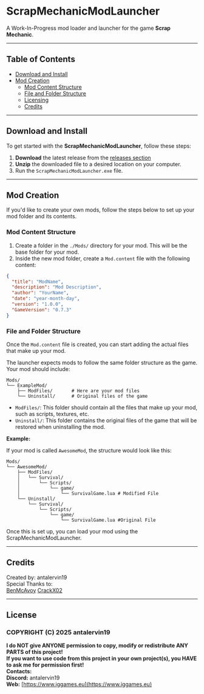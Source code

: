 # ScrapMechanicModLauncher

A Work-In-Progress mod loader and launcher for the game **Scrap Mechanic**.

---

## Table of Contents

- [Download and Install](#download-and-install)
- [Mod Creation](#mod-creation)
  - [Mod Content Structure](#mod-content-structure)
  - [File and Folder Structure](#file-and-folder-structure)
  - [Licensing](#license)
  - [Credits](#credits)

---

## Download and Install

To get started with the **ScrapMechanicModLauncher**, follow these steps:

1. **Download** the latest release from the [releases section](https://github.com/antalervin19/ScrapMechanicModLauncher/releases)
2. **Unzip** the downloaded file to a desired location on your computer.
3. Run the `ScrapMechanicModLauncher.exe` file.

---

## Mod Creation

If you'd like to create your own mods, follow the steps below to set up your mod folder and its contents.

### Mod Content Structure

1. Create a folder in the `./Mods/` directory for your mod. This will be the base folder for your mod.
2. Inside the new mod folder, create a `Mod.content` file with the following content:

```json
{
  "title": "ModName",
  "description": "Mod Description",
  "author": "YourName",
  "date": "year-month-day",
  "version": "1.0.0",
  "GameVersion": "0.7.3"
}
```

### File and Folder Structure

Once the `Mod.content` file is created, you can start adding the actual files that make up your mod.

The launcher expects mods to follow the same folder structure as the game. Your mod should include:

```plaintext
Mods/
└── ExampleMod/
    ├── ModFiles/       # Here are your mod files
    └── Uninstall/      # Original files of the game
```

- `ModFiles/`: This folder should contain all the files that make up your mod, such as scripts, textures, etc.
- `Uninstall/`: This folder contains the original files of the game that will be restored when uninstalling the mod.

**Example:**

If your mod is called `AwesomeMod`, the structure would look like this:

```plaintext
Mods/
└── AwesomeMod/
    ├── ModFiles/
    │   └── Survival/
    │       └── Scripts/
    │           └── game/
    │               └── SurvivalGame.lua # Modified File
    └── Uninstall/
        └── Survival/
            └── Scripts/
                └── game/
                    └── SurvivalGame.lua #Original File
```

Once this is set up, you can load your mod using the ScrapMechanicModLauncher.

---

## Credits 
 
Created by: antalervin19  
Special Thanks to:   
[BenMcAvoy](https://github.com/BenMcAvoy) 
[CrackX02](https://github.com/crackx02) 
 
---

## License

### COPYRIGHT (C) 2025 antalervin19
**I do NOT give ANYONE permission to copy, modify or redistribute ANY PARTS of this project!**  
**If you want to use code from this project in your own project(s), you HAVE to ask me for permission first!**  
**Contacts:**  
**Discord:** antalervin19  
**Web:** [https://www.iggames.eu](https://www.iggames.eu)
